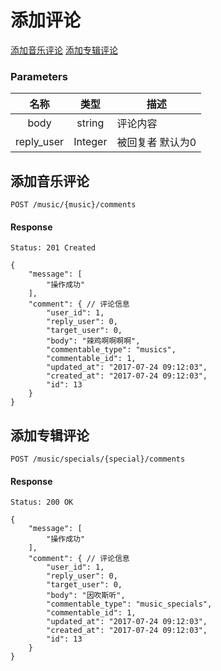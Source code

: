 # 添加评论

[添加音乐评论](#添加音乐评论)
[添加专辑评论](#添加专辑评论)


### Parameters

| 名称 | 类型 | 描述 |
|:----:|:----:|----|
| body | string | 评论内容 |
| reply_user | Integer | 被回复者 默认为0 |


## 添加音乐评论

```
POST /music/{music}/comments
```

#### Response

```
Status: 201 Created
```

```json5
{
    "message": [
        "操作成功"
    ],
    "comment": { // 评论信息
        "user_id": 1,
        "reply_user": 0,
        "target_user": 0,
        "body": "辣鸡啊啊啊啊",
        "commentable_type": "musics",
        "commentable_id": 1,
        "updated_at": "2017-07-24 09:12:03",
        "created_at": "2017-07-24 09:12:03",
        "id": 13
    }
}
```

## 添加专辑评论

```
POST /music/specials/{special}/comments
```

#### Response

```
Status: 200 OK
```

```json5
{
    "message": [
        "操作成功"
    ],
    "comment": { // 评论信息
        "user_id": 1,
        "reply_user": 0,
        "target_user": 0,
        "body": "因吹斯听",
        "commentable_type": "music_specials",
        "commentable_id": 1,
        "updated_at": "2017-07-24 09:12:03",
        "created_at": "2017-07-24 09:12:03",
        "id": 13
    }
}
```